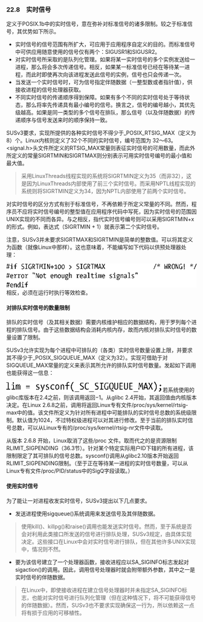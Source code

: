 ### 22.8　实时信号

定义于POSIX.1b中的实时信号，意在弥补对标准信号的诸多限制。较之于标准信号，其优势如下所示。

+ 实时信号的信号范围有所扩大，可应用于应用程序自定义的目的。而标准信号中可供应用随意使用的信号仅有两个：SIGUSR1和SIGUSR2。
+ 对实时信号所采取的是队列化管理。如果将某一实时信号的多个实例发送给一进程，那么将会多次传递信号。相反，如果某一标准信号已经在等待某一进程，而此时即使再次向该进程发送此信号的实例，信号也只会传递一次。
+ 当发送一个实时信号时，可为信号指定伴随数据（一整型数或者指针值），供接收进程的信号处理器获取。
+ 不同实时信号的传递顺序得到保障。如果有多个不同的实时信号处于等待状态，那么将率先传递具有最小编号的信号。换言之，信号的编号越小，其优先级越高。如果是同一类型的多个信号在排队，那么信号（以及伴随数据）的传递顺序与信号发送来时的顺序保持一致。

SUSv3要求，实现所提供的各种实时信号不得少于_POSIX_RTSIG_MAX（定义为8）个。Linux内核则定义了32个不同的实时信号，编号范围为 32～63。<signal.h>头文件所定义的RTSIG_MAX常量则表征实时信号的可用数量，而此外所定义的常量SIGRTMIN和SIGRTMAX则分别表示可用实时信号编号的最小值和最大值。

> 采用LinuxThreads线程实现的系统将SIGRTMIN定义为35（而非32），这是因为LinuxThreads内部使用了前三个实时信号。而采用NPTL线程实现的系统则将SIGRTMIN定义为34，因为NPTL内部使用了前两个实时信号。

对实时信号的区分方式有别于标准信号，不再依赖于所定义常量的不同。然而，程序员不应将实时信号编号的整型值在应用程序代码中写死，因为实时信号的范围因UNIX实现的不同而各异。与之相反，指代实时信号编号则可以采用SIGRTMIN+x的形式。例如，表达式（SIGRTMIN + 1）就表示第二个实时信号。

注意，SUSv3并未要求SIGRTMAX和SIGRTMIN是简单的整数值。可以将其定义为函数（就像Linux中那样）。这也意味着，不能编写如下代码以供预处理器处理：



![556.png](../images/556.png)
相反，必须在运行时执行等效检查。

#### 对排队实时信号的数量限制

排队的实时信号（及其相关数据）需要内核维护相应的数据结构，用于罗列每个进程的排队信号。由于这些数据结构会消耗内核内存，故而内核对排队实时信号的数量设置了限制。

SUSv3允许实现为每个进程中可排队的（各类）实时信号数量设置上限，并要求其不得少于_POSIX_SIGQUEUE_MAX（定义为32）。实现可借助于对SIGQUEUE_MAX常量的定义来表示其所允许的排队实时信号数量。发起如下调用也能获得这一信息：



![557.png](../images/557.png)
若系统使用的glibc库版本在2.4之前，则该调用返回−1。从glibc 2.4开始，其返回值由内核版本决定。在Linux 2.6.8之前，调用将返回Linux专有文件/proc/sys/kernel/rtsig-max中的值。该文件所定义为针对所有进程中可能排队的实时信号总数的系统级限制。默认值为1024，不过特权级进程可以对其进行修改。至于当前的排队实时信号总数，可以从Linux专有的/proc/sys/kernel/rtsig-nr文件中读取。

从版本 2.6.8 开始，Linux取消了这些/proc 文件。取而代之的是资源限制RLIMIT_SIGPENDING（36.3节）。针对某个特定实际用户ID下辖的所有进程，该限制限定了其可排队的信号总数。sysconf()调用从glibc2.10版本开始返回RLIMIT_SIGPENDING限制。（至于正在等待某一进程的实时信号数量，可以从Linux专有文件/proc/PID/status中的SigQ字段读取。）

#### 使用实时信号

为了能让一对进程收发实时信号，SUSv3提出以下几点要求。

+ 发送进程使用sigqueue()系统调用来发送信号及其伴随数据。

> 使用kill()、killpg()和raise()调用也能发送实时信号。然而，至于系统是否会对利用此类接口所发送的信号进行排队处理，SUSv3规定，由具体实现决定。这些接口在Linux中会对实时信号进行排队，但在其他许多UNIX实现中，情况则不然。

+ 要为该信号建立了一个处理器函数，接收进程应以SA_SIGINFO标志发起对sigaction()的调用。因此，调用信号处理器时就会附带额外参数，其中之一是实时信号的伴随数据。

> 在Linux中，即使接收进程在建立信号处理器时并未指定SA_SIGINFO标志，也能对实时信号进行队列化管理（但在这种情况下，将不可能获得信号的伴随数据）。然而，SUSv3也不要求实现确保这一行为，所以依赖这一点将有损于应用的可移植性。

